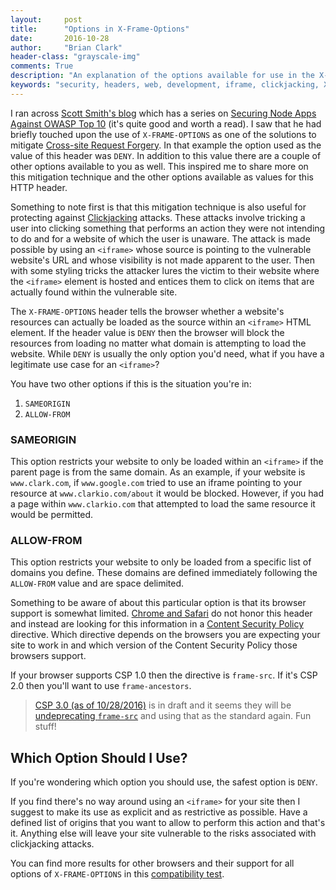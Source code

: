 ```yaml
---
layout:     post
title:      "Options in X-Frame-Options"
date:       2016-10-28
author:     "Brian Clark"
header-class: "grayscale-img"
comments: True
description: "An explanation of the options available for use in the X-FRAME-OPTIONS header"
keywords: "security, headers, web, development, iframe, clickjacking, X-FRAME-OPTIONS, content security policy, csp"
---
```


I ran across [Scott Smith's blog](http://scottksmith.com/blog/) which has a series on [Securing Node Apps Against OWASP Top 10](http://scottksmith.com/blog/2015/06/08/secure-node-apps-against-owasp-top-10-injection/) (it's quite good and worth a read). I saw that he had briefly touched upon the use of `X-FRAME-OPTIONS` as one of the solutions to mitigate [Cross-site Request Forgery](http://scottksmith.com/blog/2015/06/29/secure-node-apps-against-owasp-top-10-cross-site-request-forgery/). In that example the option used as the value of this header was `DENY`. In addition to this value there are a couple of other options available to you as well. This inspired me to share more on this mitigation technique and the other options available as values for this HTTP header.

Something to note first is that this mitigation technique is also useful for protecting against [Clickjacking](https://www.owasp.org/index.php/Clickjacking) attacks. These attacks involve tricking a user into clicking something that performs an action they were not intending to do and for a website of which the user is unaware. The attack is made possible by using an `<iframe>` whose source is pointing to the vulnerable website's URL and whose visibility is not made apparent to the user. Then with some styling tricks the attacker lures the victim to their website where the `<iframe>` element is hosted and entices them to click on items that are actually found within the vulnerable site.

The `X-FRAME-OPTIONS` header tells the browser whether a website's resources can actually be loaded as the source within an `<iframe>` HTML element. If the header value is `DENY` then the browser will block the resources from loading no matter what domain is attempting to load the website. While `DENY` is usually the only option you'd need, what if you have a legitimate use case for an `<iframe>`?

You have two other options if this is the situation you're in:

1. `SAMEORIGIN`
2. `ALLOW-FROM`

### SAMEORIGIN
This option restricts your website to only be loaded within an `<iframe>` if the parent page is from the same domain. As an example, if your website is `www.clark.com`, if `www.google.com` tried to use an iframe pointing to your resource at `www.clarkio.com/about` it would be blocked. However, if you had a page within `www.clarkio.com` that attempted to load the same resource it would be permitted.

### ALLOW-FROM
This option restricts your website to only be loaded from a specific list of domains you define. These domains are defined immediately following the `ALLOW-FROM` value and are space delimited.

Something to be aware of about this particular option is that its browser support is somewhat limited. [Chrome and Safari](https://www.owasp.org/index.php/Clickjacking_Defense_Cheat_Sheet#X-Frame-Options_Header_Types) do not honor this header and instead are looking for this information in a [Content Security Policy](https://www.owasp.org/index.php/Content_Security_Policy) directive. Which directive depends on the browsers you are expecting your site to work in and which version of the Content Security Policy those browsers support.

If your browser supports CSP 1.0 then the directive is `frame-src`. If it's CSP 2.0 then you'll want to use `frame-ancestors`.

> [CSP 3.0 (as of 10/28/2016)](https://w3c.github.io/webappsec-csp/) is in draft and it seems they will be [undeprecating `frame-src`](https://w3c.github.io/webappsec-csp/#changes-from-level-2) and using that as the standard again. Fun stuff!

## Which Option Should I Use?
If you're wondering which option you should use, the safest option is `DENY`.

If you find there's no way around using an `<iframe>` for your site then I suggest to make its use as explicit and as restrictive as possible. Have a defined list of origins that you want to allow to perform this action and that's it. Anything else will leave your site vulnerable to the risks associated with clickjacking attacks.

You can find more results for other browsers and their support for all options of `X-FRAME-OPTIONS` in this [compatibility test](http://erlend.oftedal.no/blog/tools/xframeoptions/).